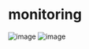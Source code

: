 # monitoring
![image](https://github.com/rethen01/monitoring/assets/101434046/1e28ff8a-1349-422b-8aec-1942158dc432)
![image](https://github.com/rethen01/monitoring/assets/101434046/036004dc-165a-41e8-81eb-3c81a7885ad2)
